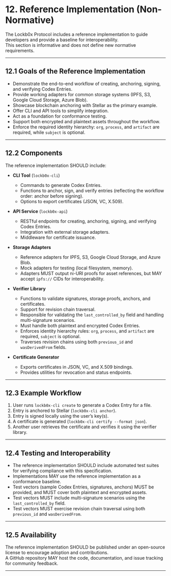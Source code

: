 


# 12. Reference Implementation (Non-Normative)

The Lockb0x Protocol includes a reference implementation to guide developers and provide a baseline for interoperability.  
This section is informative and does not define new normative requirements.

---

## 12.1 Goals of the Reference Implementation

- Demonstrate the end-to-end workflow of creating, anchoring, signing, and verifying Codex Entries.  
- Provide working adapters for common storage systems (IPFS, S3, Google Cloud Storage, Azure Blob).
- Showcase blockchain anchoring with Stellar as the primary example.  
- Offer CLI and API tools to simplify integration.  
- Act as a foundation for conformance testing.  
- Support both encrypted and plaintext assets throughout the workflow.  
- Enforce the required identity hierarchy: `org`, `process`, and `artifact` are required, while `subject` is optional.  

---

## 12.2 Components

The reference implementation SHOULD include:

- **CLI Tool** (`lockb0x-cli`)  
  - Commands to generate Codex Entries.  
  - Functions to anchor, sign, and verify entries (reflecting the workflow order: anchor before signing).  
  - Options to export certificates (JSON, VC, X.509).  

- **API Service** (`lockb0x-api`)  
  - RESTful endpoints for creating, anchoring, signing, and verifying Codex Entries.  
  - Integration with external storage adapters.  
  - Middleware for certificate issuance.  

- **Storage Adapters**
  - Reference adapters for IPFS, S3, Google Cloud Storage, and Azure Blob.
  - Mock adapters for testing (local filesystem, memory).  
  - Adapters MUST output ni-URI proofs for asset references, but MAY accept `ipfs://` CIDs for interoperability.  

- **Verifier Library**  
  - Functions to validate signatures, storage proofs, anchors, and certificates.  
  - Support for revision chain traversal.  
  - Responsible for validating the `last_controlled_by` field and handling multi-signature scenarios.  
  - Must handle both plaintext and encrypted Codex Entries.  
  - Enforces identity hierarchy rules: `org`, `process`, and `artifact` are required, `subject` is optional.  
  - Traverses revision chains using both `previous_id` and `wasDerivedFrom` fields.  

- **Certificate Generator**  
  - Exports certificates in JSON, VC, and X.509 bindings.  
  - Provides utilities for revocation and status endpoints.  

---

## 12.3 Example Workflow

1. User runs `lockb0x-cli create` to generate a Codex Entry for a file.  
2. Entry is anchored to Stellar (`lockb0x-cli anchor`).  
3. Entry is signed locally using the user’s key(s).  
4. A certificate is generated (`lockb0x-cli certify --format json`).  
5. Another user retrieves the certificate and verifies it using the verifier library.  

---

## 12.4 Testing and Interoperability

- The reference implementation SHOULD include automated test suites for verifying compliance with this specification.  
- Implementations MAY use the reference implementation as a conformance baseline.  
- Test vectors (sample Codex Entries, signatures, anchors) MUST be provided, and MUST cover both plaintext and encrypted assets.  
- Test vectors MUST include multi-signature scenarios using the `last_controlled_by` field.  
- Test vectors MUST exercise revision chain traversal using both `previous_id` and `wasDerivedFrom`.  

---

## 12.5 Availability

The reference implementation SHOULD be published under an open-source license to encourage adoption and contributions.  
A GitHub repository MAY host the code, documentation, and issue tracking for community feedback.  

---